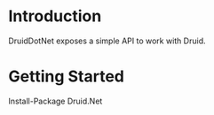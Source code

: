 # Introduction 
DruidDotNet exposes a simple API to work with Druid. 

# Getting Started
Install-Package Druid.Net

